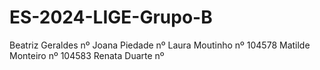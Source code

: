 # ES-2024-LIGE-Grupo-B
Beatriz Geraldes nº
Joana Piedade nº
Laura Moutinho nº 104578
Matilde Monteiro nº 104583
Renata Duarte nº
